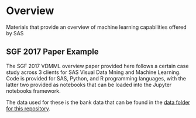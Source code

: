 # Overview
Materials that provide an overview of machine learning capabilities offered by SAS

## SGF 2017 Paper Example
The SGF 2017 VDMML overview paper provided here follows a certain case study across 3 clients for SAS Visual Data Mning and Machine Learning. Code is provided for SAS, Python, and R programming languages, with the latter two provided as notebooks that can be loaded into the Jupyter notebooks framework.

The data used for these is the bank data that can be found in the [data folder for this repository](https://github.com/sassoftware/sas-viya-machine-learning/tree/master/data/bank).
